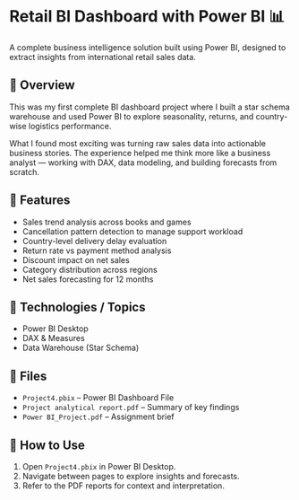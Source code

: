 # Retail BI Dashboard with Power BI 📊

A complete business intelligence solution built using Power BI, designed to extract insights from international retail sales data.

## 🧠 Overview
This was my first complete BI dashboard project where I built a star schema warehouse and used Power BI to explore seasonality, returns, and country-wise logistics performance.

What I found most exciting was turning raw sales data into actionable business stories. The experience helped me think more like a business analyst — working with DAX, data modeling, and building forecasts from scratch.

## 🔎 Features

- Sales trend analysis across books and games
- Cancellation pattern detection to manage support workload
- Country-level delivery delay evaluation
- Return rate vs payment method analysis
- Discount impact on net sales
- Category distribution across regions
- Net sales forecasting for 12 months

## 🔧 Technologies / Topics

- Power BI Desktop
- DAX & Measures
- Data Warehouse (Star Schema)

## 📂 Files

- `Project4.pbix` – Power BI Dashboard File
- `Project analytical report.pdf` – Summary of key findings
- `Power BI_Project.pdf` – Assignment brief

## 🚀 How to Use

1. Open `Project4.pbix` in Power BI Desktop.
2. Navigate between pages to explore insights and forecasts.
3. Refer to the PDF reports for context and interpretation.
